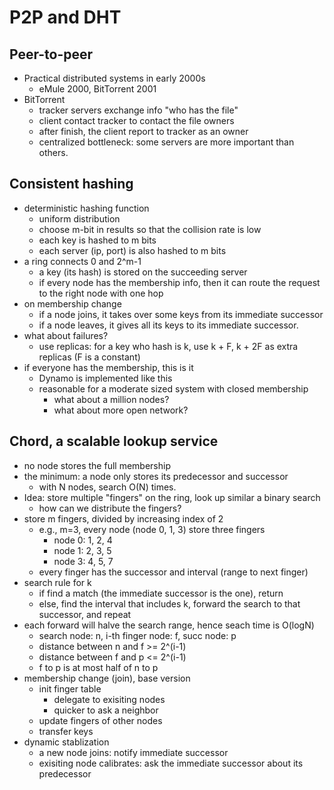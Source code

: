 # P2P and DHT 

## Peer-to-peer
* Practical distributed systems in early 2000s
  * eMule 2000, BitTorrent 2001
* BitTorrent
  * tracker servers exchange info "who has the file"
  * client contact tracker to contact the file owners 
  * after finish, the client report to tracker as an owner
  * centralized bottleneck: some servers are more important than others.
  
## Consistent hashing
* deterministic hashing function 
  * uniform distribution 
  * choose m-bit in results so that the collision rate is low 
  * each key is hashed to m bits
  * each server (ip, port) is also hashed to m bits 
* a ring connects 0 and 2^m-1
  * a key (its hash) is stored on the succeeding server
  * if every node has the membership info, then it can route the request to the right node with one hop 
* on membership change
  * if a node joins, it takes over some keys from its immediate successor 
  * if a node leaves, it gives all its keys to its immediate successor.
* what about failures? 
  * use replicas: for a key who hash is k, use k + F, k + 2F as extra replicas (F is a constant) 
* if everyone has the membership, this is it
  * Dynamo is implemented like this
  * reasonable for a moderate sized system with closed membership 
    * what about a million nodes? 
    * what about more open network?

## Chord, a scalable lookup service   
* no node stores the full membership 
* the minimum: a node only stores its predecessor and successor 
  * with N nodes, search O(N) times. 
* Idea: store multiple "fingers" on the ring, look up similar a binary search 
  * how can we distribute the fingers? 
* store m fingers, divided by increasing index of 2 
  * e.g.,  m=3, every node (node 0, 1, 3) store three fingers
    * node 0: 1, 2, 4
    * node 1: 2, 3, 5 
    * node 3: 4, 5, 7 
  * every finger has the successor and interval (range to next finger)
* search rule for k 
  * if find a match (the immediate successor is the one), return
  * else, find the interval that includes k, forward the search to that successor, and repeat 
* each forward will halve the search range, hence seach time is O(logN)
  * search node: n, i-th finger node: f, succ node: p
  * distance between n and f >= 2^(i-1)
  * distance between f and p <= 2^(i-1)
  * f to p is at most half of n to p 
* membership change (join), base version
  * init finger table
    * delegate to exisiting nodes
    * quicker to ask a neighbor  
  * update fingers of other nodes
  * transfer keys 
* dynamic stablization
  * a new node joins: notify immediate successor   
  * exisiting node calibrates: ask the immediate successor about its predecessor
